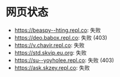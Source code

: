 # 网页状态
- https://beaspy--hting.repl.co: 失败
- https://deo.babox.repl.co: 失败 (403)
- https://v.chavir.repl.co: 失败
- https://std.skvip.eu.org: 失败
- https://su--yoyholee.repl.co: 失败 (403)
- https://ask.skzey.repl.co: 失败
